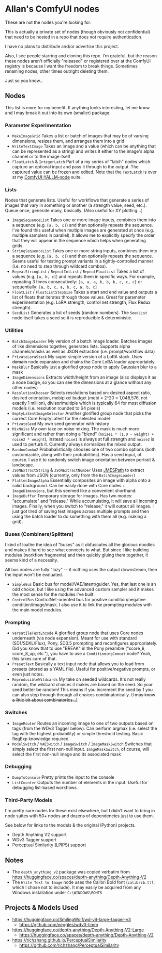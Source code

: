 # Allan's ComfyUI nodes

These are not the nodes you're looking for.

This is actually a private set of nodes (though obviously not confidential) that need to be hosted in a repo that does not require authentication.

I have no plans to distribute and/or advertise this project.

Also, I see people starring and cloning this repo. I'm grateful, but the reason these nodes aren't officially "released" or registered over at the ComfyUI registry is because I want the freedom to break things. Sometimes renaming nodes, other times outright deleting them.

Just so you know...

## Nodes

This list is more for my benefit. If anything looks interesting, let me know and I may break it out into its own (smaller) package.

### Parameter Experimentation

* `MakeImageGrid` Takes a list or batch of images that may be of varying dimensions, resizes them, and arranges them into a grid
* `WriteTextImage` Takes an image and a value (which can be anything that can be represented as a string) and writes it either to the image's alpha channel or to the image itself
* `FloatLatch` & `IntegerLatch` Part of a my series of "latch" nodes which capture an optional input and pass it through to the output. The captured value can be frozen and edited. Note that the `TextLatch` is over at my [ComfyUI-YALLM-node](https://github.com/asaddi/ComfyUI-YALLM-node) suite.

### Lists

Nodes that generate lists. Useful for workflows that generate a series of images that vary in something or another (a strength value, seed, etc.). Queue once, generate many, basically. (Also useful for XY plotting...)

* `ImageSequenceList` Takes one or more image inputs, combines them into a sequence (e.g. `[a, b, c]`) and then optionally repeats the sequence. I've found this useful when multiple images are generated at once (e.g. multiple samplers in parallel). It allows me to explicitly specify the order that they will appear in the sequence which helps when generating grids.
* `StringSequenceList` Takes one or more string inputs, combines them into a sequence (e.g. `[a, b, c]`) and then optionally repeats the sequence. Seems useful for testing prompt variants in a tightly-controlled manner (i.e. no need to step through wildcard combos).
* `RepeatStringList` / `RepeatIntList` / `RepeatFloatList` Takes a list of values (e.g. `[a, b, c]`) and repeats them in specific ways. For example, repeating 3 times consecutively: `[a, a, a, b, b, b, c, c, c]` or sequentially: `[a, b, c, a, b, c, a, b, c]`
* `FloatList` / `FloatListStepSize` Takes a start and end value and outputs a list of floats that iterates through those values. Great for parameter experimentation (e.g. LoRA strength, control net strength, Flux Redux strength).
* `SeedList` Generates a list of seeds (random numbers). The `SeedList` node itself takes a seed so it is reproducible & deterministic.

### Utilities

* `BatchImageLoader` My version of a batch image loader. Batches images of like dimensions together, generates lists. Supports alpha channels/masks as well as JSON extraction (i.e. prompt/workflow data)
* `PrivateLoraStack` My super simple version of a LoRA stack. Uses ~~domain~~ node expansion and chains the Core LoRA loader appropriately.
* `MaskBlur` Basically just a glorified group node to apply Gaussian blur to a mask
* `ImageDimensions` Extracts width/height from an image (also displays it as a node badge, so you can see the dimensions at a glance without any other nodes)
* `ResolutionChooser` Selects resolutions based on: desired aspect ratio, desired orientation, mebipixel budget (mebi = 2^20 = 1,048,576, not exactly 1 million), divisor/multiple which is typically 64 for most diffusion models (i.e. resolution rounded to 64 pixels)
* `EmptyLatentImageSelector` Another glorified group node that picks the correct Core EmptyLatent for the selected model
* `PrivateSeed` My own seed generator with history
* `MixNoise` My own take on noise mixing. The mask is much more significant and rather than doing a "blend" (`noise1 * (1.0 - weight) + noise2 * weight`), instead `noise1` is always at full strength and `noise2` is used to perturb it. Currently always normalizes the mixed output.
* `RandomCombo2` Probabalistically chooses one of two combo options (both customizable, along with their probabilities). Has a seed input, of course. I use it to randomly switch image orientation between portrait & landscape.
* `JSONExtractString` & `JSONExtractNumber` Uses [JMESPath](https://jmespath.org/) to extract values from JSON (currently, only from the `BatchImageLoader`)
* `FlattenImageAlpha` Essentially composites an image with alpha onto a solid background. Can be easily done with Core nodes + `ImageDimensions`, but this seemed like a convenient shorthand.
* `ImageBuffer` Temporary storage for images. Has two modes: "accumulate" and "release." While accumulating, it will save all incoming images. Finally, when you switch to "release," it will output all images. I just got tired of saving test images across multiple prompts and then using the batch loader to do something with them all (e.g. making a grid).

### Buses (Combiners/Splitters)

I kind of loathe the idea of "buses" as it obfuscates all the glorious noodles and makes it hard to see what connects to what. But since I like building modules (workflow fragments) and then quickly gluing them together, it seems kind of a necessity.

All bus nodes are fully "lazy" -- if nothing uses the output downstream, then the input won't be evaluated.

* `SimpleBus` Basic bus for model/VAE/latent/guider. Yes, that last one is an odd choice, but I like using the advanced custom sampler and it makes the most sense for the modules I've built.
* `ControlBus` ControlNet-oriented bus for positive condition/negative condition/image/mask. I also use it to link the prompting modules with the main model modules.

### Prompting

* `VersatileTextEncode` A glorified group node that uses Core nodes underneath (via node expansion). Meant for use with standard (SD1/SDXL/Flux), Pony, SD3.5 prompting and reconfigures appropriately. Did you know that to use "BREAK" in the Pony preamble ("score_9, score_8_up, etc."), you have to use a `ConditioningConcat` node? Yeah, this takes care of that.
* `PresetText` Basically a text input node that allows you to load from presets (stored as a YAML file). Useful for positive/negative prompts, or even just notes.
* `ReproducibleWildcards` My take on seeded wildcards. It's not really random, the wildcard choices it makes are based on the seed. So your seed better be random! This means if you increment the seed by 1 you can also step through through all choices combinatorically. (~~I may know a little bit about combinatorics...~~)

### Switches

* `ImageRouter` Routes an incoming image to one of two outputs based on tags (from the WDv3 Tagger below). Can perform argmax (i.e. select the tag with the highest probability) or simple threshold testing. Basic RegExp knowledge required.
* `ModelSwitch` / `VAESwitch` / `ImageSwitch` / `ImageMaskSwitch` Switches that simply select the first non-null input. `ImageMaskSwitch`, of course, will select the first non-null image and its associated mask

### Debugging

* `DumpToConsole` Pretty prints the input to the console
* `ListCounter` Outputs the number of elements in the input. Useful for debugging list-based workflows.

### Third-Party Models

I'm pretty sure nodes for these exist elsewhere, but I didn't want to bring in node suites with 50+ nodes and dozens of dependencies just to use them.

See below for links to the models & the original (Python) projects.

* Depth Anything V2 support
* WDv3 Tagger support
* Perceptual Similarity (LPIPS) support

## Notes

* The `depth_anything_v2` package was copied verbatim from https://huggingface.co/spaces/depth-anything/Depth-Anything-V2
* The `Write Text to Image` node uses the Calibri Bold font (`calibrib.ttf`, which I chose not to include). It may easily be acquired from any Windows installation under `C:\WINDOWS\FONTS`

## Projects & Models Used

* https://huggingface.co/SmilingWolf/wd-vit-large-tagger-v3
   * https://github.com/neggles/wdv3-timm
* https://huggingface.co/depth-anything/Depth-Anything-V2-Large
   * https://huggingface.co/spaces/depth-anything/Depth-Anything-V2
* https://richzhang.github.io/PerceptualSimilarity
   * https://github.com/richzhang/PerceptualSimilarity
